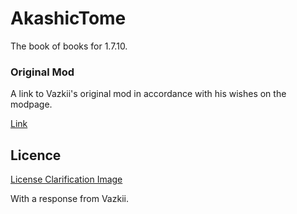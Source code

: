 # AkashicTome
The book of books for 1.7.10.

### Original Mod
A link to Vazkii's original mod in accordance with his wishes on the modpage.

[Link](https://www.curseforge.com/minecraft/mc-mods/akashic-tome)

## Licence
[License Clarification Image](/img/LicenseClarification.png)

With a response from Vazkii.

